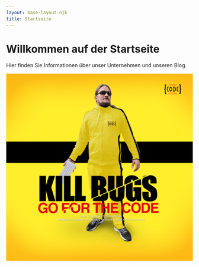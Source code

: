 ```yaml
---
layout: base-layout.njk
title: Startseite
---
```


<h1>Willkommen auf der Startseite</h1>
<p>Hier finden Sie Informationen über unser Unternehmen und unseren Blog.</p>
<img src="{{ '' | url }}/../assets/kill-bill-roland-golla.jpg" alt="Kill Bugs Fakebild mit Roland Golla im Kill Bill Look" />
